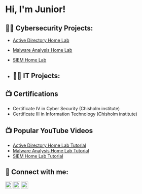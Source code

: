 
<h1>Hi, I'm Junior! 

<h2>👨‍💻 Cybersecurity Projects:</h2>

- [Active Directory Home Lab](https://github.com/JReaper74/ActiveDirectoryLab)
- [Malware Analysis Home Lab](https://github.com/JReaper74/MalwareAnalysis)
- [SIEM Home Lab](https://github.com/JReaper74/SIEMSetup)

- <h2>👨‍💻 IT Projects:</h2>

<h2>📺 Certifications </h2>

- Certificate IV in Cyber Security (Chisholm institute)
- Certificate III in Information Technology (Chisholm institute)

<h2>📺 Popular YouTube Videos</h2>

- [Active Directory Home Lab Tutorial](https://www.youtube.com/channel/UCVgnf33cgtC51kX8C3eKczg)
- [Malware Analysis Home Lab Tutorial](https://www.youtube.com/channel/UCVgnf33cgtC51kX8C3eKczg)
- [SIEM Home Lab Tutorial](https://www.youtube.com/channel/UCVgnf33cgtC51kX8C3eKczg)

<h2> 🤳 Connect with me:</h2>

[<img align="left" alt="JoshMadakor | YouTube" width="22px" src="https://cdn.jsdelivr.net/npm/simple-icons@v3/icons/youtube.svg" />][youtube]
[<img align="left" alt="JoshMadakor | LinkedIn" width="22px" src="https://cdn.jsdelivr.net/npm/simple-icons@v3/icons/linkedin.svg" />][linkedin]
[<img align="left" alt="JoshMadakor | Instagram" width="22px" src="https://cdn.jsdelivr.net/npm/simple-icons@v3/icons/instagram.svg" />][instagram]

[youtube]: https://www.youtube.com/channel/UCVgnf33cgtC51kX8C3eKczg
[instagram]: instagram.com/jaxyrf1t
[linkedin]: https://www.linkedin.com/in/junior-anis-257466336/

<!--
**JReaper74/JReaper74** is a ✨ _special_ ✨ repository because its `README.md` (this file) appears on your GitHub profile.

Here are some ideas to get you started:

- 🔭 I’m currently working on ...
- 🌱 I’m currently learning ...
- 👯 I’m looking to collaborate on ...
- 🤔 I’m looking for help with ...
- 💬 Ask me about ...
- 📫 How to reach me: ...
- 😄 Pronouns: ...
- ⚡ Fun fact: ...
-->
